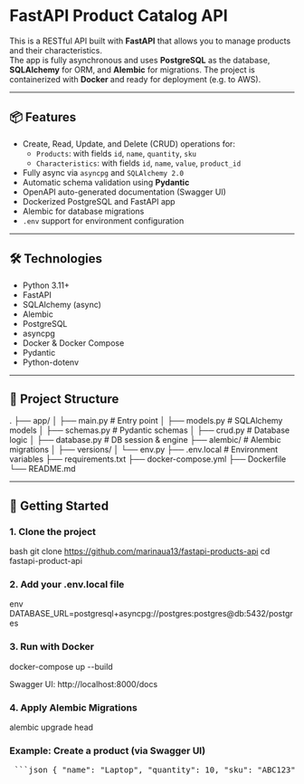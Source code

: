 # FastAPI Product Catalog API

This is a RESTful API built with **FastAPI** that allows you to manage products and their characteristics.  
The app is fully asynchronous and uses **PostgreSQL** as the database, **SQLAlchemy** for ORM, and **Alembic** for migrations. The project is containerized with **Docker** and ready for deployment (e.g. to AWS).

---

## 📦 Features

- Create, Read, Update, and Delete (CRUD) operations for:
  - `Products`: with fields `id`, `name`, `quantity`, `sku`
  - `Characteristics`: with fields `id`, `name`, `value`, `product_id`
- Fully async via `asyncpg` and `SQLAlchemy 2.0`
- Automatic schema validation using **Pydantic**
- OpenAPI auto-generated documentation (Swagger UI)
- Dockerized PostgreSQL and FastAPI app
- Alembic for database migrations
- `.env` support for environment configuration

---

## 🛠 Technologies

- Python 3.11+
- FastAPI
- SQLAlchemy (async)
- Alembic
- PostgreSQL
- asyncpg
- Docker & Docker Compose
- Pydantic
- Python-dotenv

---

## 📂 Project Structure
. ├── app/ │ ├── main.py # Entry point │ ├── models.py # SQLAlchemy models │ ├── schemas.py # Pydantic schemas │ ├── crud.py # Database logic │ ├── database.py # DB session & engine ├── alembic/ # Alembic migrations │ ├── versions/ │ └── env.py ├── .env.local # Environment variables ├── requirements.txt ├── docker-compose.yml ├── Dockerfile └── README.md

---

## 🚀 Getting Started

### 1. Clone the project

bash
git clone https://github.com/marinaua13/fastapi-products-api
cd fastapi-product-api

### 2. Add your .env.local file
env
DATABASE_URL=postgresql+asyncpg://postgres:postgres@db:5432/postgres

### 3. Run with Docker
docker-compose up --build

Swagger UI: http://localhost:8000/docs

### 4. Apply Alembic Migrations
alembic upgrade head

### Example: Create a product (via Swagger UI)
<pre> ```json { "name": "Laptop", "quantity": 10, "sku": "ABC123", "characteristics": [ {"name": "RAM", "value": "16GB"}, {"name": "Color", "value": "Silver"} ] } ``` </pre>